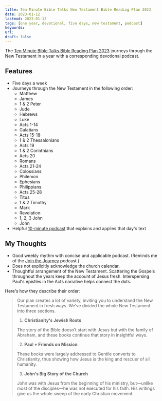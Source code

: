 ```yaml
---
title: Ten Minute Bible Talks New Testament Bible Reading Plan 2023
date: 2023-01-12
lastmod: 2023-01-13 
tags: [one year, devotional, five days, new testament, podcast]
keywords: 
url:
draft: false
---
```



The [Ten Minute Bible Talks Bible Reading Plan 2023](https://tenminutebibletalks.com/tmbt-bible-reading-plan-2023) journeys through the New Testament in a year with a corresponding devotional podcast.

## Features 

- Five days a week
- Journeys through the New Testament in the following order: 
  - Matthew
  - James
  - 1 & 2 Peter
  - Jude
  - Hebrews
  - Luke
  - Acts 1-14
  - Galatians
  - Acts 15-18
  - 1 & 2 Thessalonians
  - Acts 19
  - 1 & 2 Corinthians
  - Acts 20
  - Romans 
  - Acts 21-24
  - Colossians
  - Philemon
  - Ephesians
  - Philippians
  - Acts 25-28
  - Titus
  - 1 & 2 Timothy
  - Mark
  - Revelation
  - 1, 2, 3 John
  - John
- Helpful [10-minute podcast](https://tenminutebibletalks.com/episodes) that explains and applies that day's text

## My Thoughts
- Good weekly rhythm with concise and applicable podcast. (Reminds me of the [Join the Journey](/plans/join) podcast.)
- Does not explicitly acknowledge the church calendar.
- Thoughtful arrangement of the New Testament. Scattering the Gospels throughout the years keep the account of Jesus fresh. Interspersing Paul's epistles in the Acts narrative helps connect the dots.

Here's how they describe their order:


>Our plan creates a lot of variety, inviting you to understand the New Testament in fresh ways. We’ve divided the whole New Testament into three sections.
> 
> 1. **Christianity's Jewish Roots**
>
>  The story of the Bible doesn’t start with Jesus but with the family of Abraham, and these books continue that story in insightful ways. 
>  
> 2. **Paul + Friends on Mission**
>
> These books were largely addressed to Gentile converts to Christianity, thus showing how Jesus is the king and rescuer of all humanity.
>  
> 3. **John's Big Story of the Church**
>
>  John was with Jesus from the beginning of his ministry, but—unlike most of the disciples—he was not executed for his faith. His writings give us the whole sweep of the early Christian movement.


